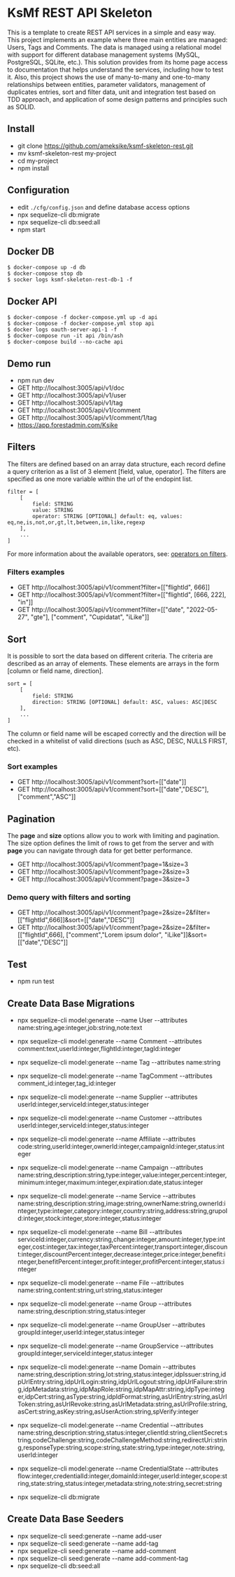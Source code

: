 # KsMf REST API Skeleton
This is a template to create REST API services in a simple and easy way. This project implements an example where three main entities are managed: Users, Tags and Comments. The data is managed using a relational model with support for different database management systems (MySQL, PostgreSQL, SQLite, etc.). This solution provides from its home page access to documentation that helps understand the services, including how to test it. Also, this project shows the use of many-to-many and one-to-many relationships between entities, parameter validators, management of duplicates entries, sort and filter data, unit and integration test based on TDD approach, and application of some design patterns and principles such as SOLID.

## Install 
- git clone https://github.com/ameksike/ksmf-skeleton-rest.git
- mv ksmf-skeleton-rest my-project
- cd my-project
- npm install

## Configuration 
- edit ```./cfg/config.json``` and define database access options
- npx sequelize-cli db:migrate
- npx sequelize-cli db:seed:all
- npm start

## Docker DB
    $ docker-compose up -d db
    $ docker-compose stop db
    $ socker logs ksmf-skeleton-rest-db-1 -f

## Docker API
    $ docker-compose -f docker-compose.yml up -d api
    $ docker-compose -f docker-compose.yml stop api
    $ docker logs oauth-server-api-1 -f
    $ docker-compose run -it api /bin/ash
    $ docker-compose build --no-cache api

## Demo run
- npm run dev
- GET http://localhost:3005/api/v1/doc
- GET http://localhost:3005/api/v1/user
- GET http://localhost:3005/api/v1/tag
- GET http://localhost:3005/api/v1/comment
- GET http://localhost:3005/api/v1/comment/1/tag
- https://app.forestadmin.com/Ksike

## Filters
The filters are defined based on an array data structure, each record define a query criterion as a list of 3 element [field, value, operator]. The filters are specified as one more variable within the url of the endopint list.
```
filter = [ 
    [
        field: STRING
        value: STRING 
        operator: STRING [OPTIONAL] default: eq, values: eq,ne,is,not,or,gt,lt,between,in,like,regexp 
    ],
    ...
]
```
For more information about the available operators, see: [operators on filters](https://sequelize.org/docs/v6/core-concepts/model-querying-basics/#operators).

### Filters examples
- GET http://localhost:3005/api/v1/comment?filter=[["flightId", 666]]
- GET http://localhost:3005/api/v1/comment?filter=[["flightId", [666, 222], "in"]]
- GET http://localhost:3005/api/v1/comment?filter=[["date", "2022-05-27", "gte"], ["comment", "Cupidatat", "iLike"]]


## Sort
It is possible to sort the data based on different criteria. The criteria are described as an array of elements. These elements are arrays in the form [column or field name, direction].
```
sort = [ 
    [
        field: STRING
        direction: STRING [OPTIONAL] default: ASC, values: ASC|DESC
    ],
    ...
]
```
The column or field name will be escaped correctly and the direction will be checked in a whitelist of valid directions (such as ASC, DESC, NULLS FIRST, etc).

### Sort examples
- GET http://localhost:3005/api/v1/comment?sort=[["date"]]
- GET http://localhost:3005/api/v1/comment?sort=[["date","DESC"], ["comment","ASC"]]


## Pagination 
The **page** and **size** options allow you to work with limiting and pagination. The size option defines the limit of rows to get from the server and with **page** you can navigate through data for get better performance.

- GET http://localhost:3005/api/v1/comment?page=1&size=3
- GET http://localhost:3005/api/v1/comment?page=2&size=3
- GET http://localhost:3005/api/v1/comment?page=3&size=3

### Demo query with filters and sorting
- GET http://localhost:3005/api/v1/comment?page=2&size=2&filter=[["flightId",666]]&sort=[["date","DESC"]]
- GET http://localhost:3005/api/v1/comment?page=2&size=2&filter=[["flightId",666], ["comment","Lorem ipsum dolor", "iLike"]]&sort=[["date","DESC"]]


## Test
- npm run test

## Create Data Base Migrations 
- npx sequelize-cli model:generate --name User --attributes name:string,age:integer,job:string,note:text
- npx sequelize-cli model:generate --name Comment --attributes comment:text,userId:integer,flightId:integer,tagId:integer
- npx sequelize-cli model:generate --name Tag --attributes name:string
- npx sequelize-cli model:generate --name TagComment --attributes comment_id:integer,tag_id:integer
- npx sequelize-cli model:generate --name Supplier --attributes userId:integer,serviceId:integer,status:integer 
- npx sequelize-cli model:generate --name Customer --attributes userId:integer,serviceId:integer,status:integer 
- npx sequelize-cli model:generate --name Affiliate --attributes code:string,userId:integer,ownerId:integer,campaignId:integer,status:integer  
- npx sequelize-cli model:generate --name Campaign --attributes name:string,description:string,type:integer,value:integer,percent:integer,minimum:integer,maximum:integer,expiration:date,status:integer  
- npx sequelize-cli model:generate --name Service --attributes name:string,description:string,image:string,ownerName:string,ownerId:integer,type:integer,category:integer,country:string,address:string,grupoId:integer,stock:integer,store:integer,status:integer 
- npx sequelize-cli model:generate --name Bill --attributes serviceId:integer,currency:string,change:integer,amount:integer,type:integer,cost:integer,tax:integer,taxPercent:integer,transport:integer,discount:integer,discountPercent:integer,decrease:integer,price:integer,benefit:integer,benefitPercent:integer,profit:integer,profitPercent:integer,status:integer 
- npx sequelize-cli model:generate --name File --attributes name:string,content:string,url:string,status:integer  
- npx sequelize-cli model:generate --name Group --attributes name:string,description:string,status:integer   
- npx sequelize-cli model:generate --name GroupUser --attributes groupId:integer,userId:integer,status:integer  
- npx sequelize-cli model:generate --name GroupService --attributes groupId:integer,serviceId:integer,status:integer  
- npx sequelize-cli model:generate --name Domain --attributes name:string,description:string,lot:string,status:integer,idpIssuer:string,idpUrlEntry:string,idpUrlLogin:string,idpUrlLogout:string,idpUrlFailure:string,idpMetadata:string,idpMapRole:string,idpMapAttr:string,idpType:integer,idpCert:string,asType:string,idpIdFormat:string,asUrlEntry:string,asUrlToken:string,asUrlRevoke:string,asUrlMetadata:string,asUrlProfile:string,asCert:string,asKey:string,asUserAction:string,spVerify:integer    
- npx sequelize-cli model:generate --name Credential --attributes name:string,description:string,status:integer,clientId:string,clientSecret:string,codeChallenge:string,codeChallengeMethod:string,redirectUri:string,responseType:string,scope:string,state:string,type:integer,note:string,userId:integer
- npx sequelize-cli model:generate --name CredentialState --attributes flow:integer,credentialId:integer,domainId:integer,userId:integer,scope:string,state:string,status:integer,metadata:string,note:string,secret:string

- npx sequelize-cli db:migrate 

## Create Data Base Seeders
- npx sequelize-cli seed:generate --name add-user
- npx sequelize-cli seed:generate --name add-tag
- npx sequelize-cli seed:generate --name add-comment
- npx sequelize-cli seed:generate --name add-comment-tag
- npx sequelize-cli db:seed:all
